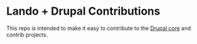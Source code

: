 # Lando + Drupal Contributions

This repo is intended to make it easy to contribute to the [Drupal core](https://drupal.org/project/drupal) and contrib projects.

